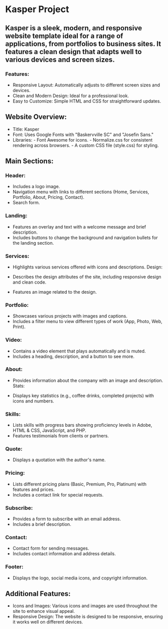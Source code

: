 # Kasper Project

## Kasper is a sleek, modern, and responsive website template ideal for a range of applications, from portfolios to business sites. It features a clean design that adapts well to various devices and screen sizes.

### Features:
- Responsive Layout: Automatically adjusts to different screen sizes and devices.
- Clean and Modern Design: Ideal for a professional look.
- Easy to Customize: Simple HTML and CSS for straightforward updates.


## Website Overview:
- Title: Kasper
- Font: Uses Google Fonts with "Baskervville SC" and "Josefin Sans."
- Libraries:
              -  Font Awesome for icons.
              -  Normalize.css for consistent rendering across browsers.
              -  A custom CSS file (style.css) for styling.
## Main Sections:
### Header:

- Includes a logo image.
- Navigation menu with links to different sections (Home, Services, Portfolio, About, Pricing, Contact).
- Search form.
### Landing:

- Features an overlay and text with a welcome message and brief description.
- Includes buttons to change the background and navigation bullets for the landing section.
### Services:

- Highlights various services offered with icons and descriptions.
Design:

- Describes the design attributes of the site, including responsive design and clean code.
- Features an image related to the design.
### Portfolio:

- Showcases various projects with images and captions.
- Includes a filter menu to view different types of work (App, Photo, Web, Print).
### Video:

- Contains a video element that plays automatically and is muted.
- Includes a heading, description, and a button to see more.
### About:

- Provides information about the company with an image and description.
Stats:

- Displays key statistics (e.g., coffee drinks, completed projects) with icons and numbers.
### Skills:

- Lists skills with progress bars showing proficiency levels in Adobe, HTML & CSS, JavaScript, and PHP.
- Features testimonials from clients or partners.
### Quote:

- Displays a quotation with the author's name.
### Pricing:
- Lists different pricing plans (Basic, Premium, Pro, Platinum) with features and prices.
- Includes a contact link for special requests.
### Subscribe:

- Provides a form to subscribe with an email address.
- Includes a brief description.
### Contact:

- Contact form for sending messages.
- Includes contact information and address details.
### Footer:

- Displays the logo, social media icons, and copyright information.
## Additional Features:
- Icons and Images: Various icons and images are used throughout the site to enhance visual appeal.
- Responsive Design: The website is designed to be responsive, ensuring it works well on different devices.
